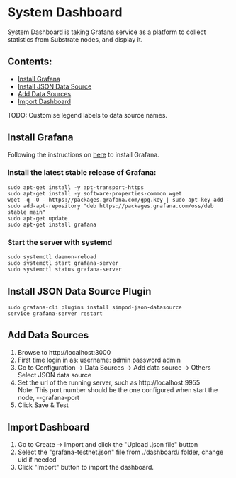 # System Dashboard
System Dashboard is taking Grafana service as a platform to collect statistics from Substrate nodes, and display it.

## Contents:
  * [Install Grafana](#install-grafana)
  * [Install JSON Data Source](#install-json-data-source-plugin)
  * [Add Data Sources](#add-data-sources)
  * [Import Dashboard](#build-or-import-dashboard)
  
TODO: Customise legend labels to data source names.

## Install Grafana

  Following the instructions on [here](https://grafana.com/docs/grafana/latest/installation/) to install Grafana.

  ### Install the latest stable release of Grafana:
  ```
  sudo apt-get install -y apt-transport-https
  sudo apt-get install -y software-properties-common wget
  wget -q -O - https://packages.grafana.com/gpg.key | sudo apt-key add -
  sudo add-apt-repository "deb https://packages.grafana.com/oss/deb stable main"
  sudo apt-get update
  sudo apt-get install grafana
  ```

  ### Start the server with systemd
  ```
  sudo systemctl daemon-reload
  sudo systemctl start grafana-server
  sudo systemctl status grafana-server
  ```

## Install JSON Data Source Plugin
  ```
  sudo grafana-cli plugins install simpod-json-datasource
  service grafana-server restart
  ```

## Add Data Sources

  1. Browse to http://localhost:3000
  2. First time login in as: 
      username: admin 
      password admin
  3. Go to Configuration -> Data Sources -> Add data source -> Others
     Select JSON data source
  4. Set the url of the running server, such as http://localhost:9955\
     Note: This port number should be the one configured when start the node, --grafana-port
  5. Click Save & Test

## Import Dashboard

  1. Go to Create -> Import and click the "Upload .json file" button
  2. Select the "grafana-testnet.json" file from ./dashboard/ folder, change uid if needed
  3. Click "Import" button to import the dashboard.
